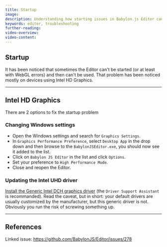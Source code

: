 ```yaml
---
title: Startup
image:
description: Understanding how starting issues in Babylon.js Editor can be fixed
keywords: editor, troubleshooting
further-reading:
video-overview:
video-content:
---
```


## Startup

It has been noticed that sometimes the Editor can't be started (or at least with WebGL errors) and then can't be
used. That problem has been noticed mostly on devices using Intel HD Graphics.

---

## Intel HD Graphics

There are 2 options to fix the startup problem

### Changing Windows settings

- Open the Windows settings and search for `Graphics Settings`.
- In `Graphics Performance Preference`, select `Desktop App` in the drop down and then browse to the `BabylonJSEditor.exe`, you should now see it added to the list.
- Click on `Babylon JS Editor` in the list and click `Options`.
- Set your preference to `High Performance Mode`.
- Close and reopen the Editor.

### Updating the Intel UHD driver

[Install the Generic Intel DCH graphics driver](https://downloadcenter.intel.com/download/30381/Intel-Graphics-Windows-10-DCH-Drivers) (the `Driver Support Assistant` is recommanded).
Read the caveat, but in short: your default drivers are usually customized by the manufacturer, but this generic driver is not. Obviously you run the risk of screwing something up.

---

## References

Linked issue: https://github.com/BabylonJS/Editor/issues/278
